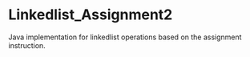 # Linkedlist_Assignment2
Java implementation for linkedlist operations based on the assignment instruction.
